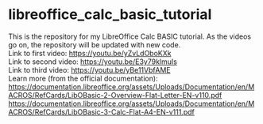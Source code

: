 # libreoffice_calc_basic_tutorial
This is the repository for my LibreOffice Calc BASIC tutorial. As the videos go on, the repository will be updated with new code.</br>
Link to first video: https://youtu.be/yZvLdOboKXk</br>
Link to second video: https://youtu.be/E3y79klmuIs</br>
Link to third video: https://youtu.be/yBe11VbfAME</br>
Learn more (from the official documentation): </br>
https://documentation.libreoffice.org/assets/Uploads/Documentation/en/MACROS/RefCards/LibOBasic-2-Overview-Flat-Letter-EN-v110.pdf	</br>
https://documentation.libreoffice.org/assets/Uploads/Documentation/en/MACROS/RefCards/LibOBasic-3-Calc-Flat-A4-EN-v111.pdf
